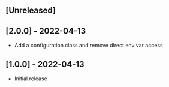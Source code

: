 ## [Unreleased]

## [2.0.0] - 2022-04-13

- Add a configuration class and remove direct env var access

## [1.0.0] - 2022-04-13

- Initial release
